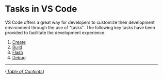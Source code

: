 # Tasks in VS Code

VS Code offers a great way for developers to customize their development
environment through the use of "tasks". The following key tasks have been
provided to facilitate the development experience.

1. [Create](CREATE.md)
2. [Build](BUILD.md)
3. [Flash](FLASH.md)
4. [Debug](DEBUG.md) 

-----

{*[Table of Contents](../../README.md)*}
